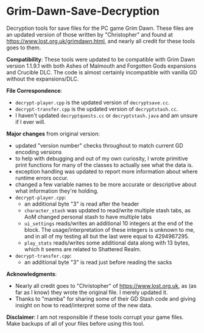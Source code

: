 # Grim-Dawn-Save-Decryption
Decryption tools for save files for the PC game Grim Dawn. These files are an updated version of those written by "Christopher" and found at https://www.lost.org.uk/grimdawn.html, and nearly all credit for these tools goes to them.

**Compatibility**: These tools were updated to be compatible with Grim Dawn version 1.1.9.1 with both Ashes of Malmouth and Forgotten Gods expansions and Crucible DLC. The code is almost certainly incompatible with vanilla GD without the expansions/DLC.

**File Correspondence**:
* `decrypt-player.cpp` is the updated version of `decryptsave.cc`.
* `decrypt-transfer.cpp` is the updated version of `decryptstash.cc`.
* I haven't updated `decryptquests.cc` or `decryptstash.java` and am unsure if I ever will.

**Major changes** from original version:
* updated "version number" checks throughout to match current GD encoding versions
* to help with debugging and out of my own curiosity, I wrote primitive print functions for many of the classes to actually see what the data is.
* exception handling was updated to report more information about where runtime errors occur.
* changed a few variable names to be more accurate or descriptive about what information they're holding.
* `decrypt-player.cpp`:
  * an additional byte "3" is read after the header
  * `character_stash` was updated to read/write multiple stash tabs, as AoM changed personal stash to have multiple tabs
  * `ui_settings` reads/writes an additional 10 integers at the end of the block. The usage/interpretation of these integers is unknown to me, and in all of my testing all but the last were equal to 4294967295.
  * `play_stats` reads/writes some additional data along with 13 bytes, which it seems are related to Shattered Realm.
* `decrypt-transfer.cpp`:
  * an additional byte "3" is read just before reading the sacks

**Acknowledgments**:
* Nearly all credit goes to "Christopher" of https://www.lost.org.uk, as (as far as I know) they wrote the original file. I merely updated it.
* Thanks to "mamba" for sharing some of their GD Stash code and giving insight on how to read/interpret some of the new data.

**Disclaimer**: I am not responsible if these tools corrupt your game files. Make backups of all of your files before using this tool.

